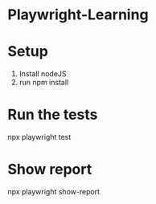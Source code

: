 # Playwright-Learning

# Setup
1. Install nodeJS
2. run npm install

# Run the tests
npx playwright test

# Show report
npx playwright show-report
